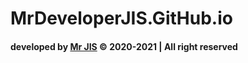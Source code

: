 # MrDeveloperJIS.GitHub.io

#### developed by [Mr JIS](https://mrdeveloperjis.github.io) &copy; 2020-2021 | All right reserved
